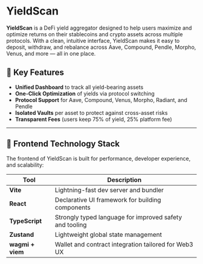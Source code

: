 # YieldScan

**YieldScan** is a DeFi yield aggregator designed to help users maximize and optimize returns on their stablecoins and crypto assets across multiple protocols. With a clean, intuitive interface, YieldScan makes it easy to deposit, withdraw, and rebalance across Aave, Compound, Pendle, Morpho, Venus, and more — all in one place.

## 🌟 Key Features

- **Unified Dashboard** to track all yield-bearing assets
- **One-Click Optimization** of yields via protocol switching
- **Protocol Support** for Aave, Compound, Venus, Morpho, Radiant, and Pendle
- **Isolated Vaults** per asset to protect against cross-asset risks
- **Transparent Fees** (users keep 75% of yield, 25% platform fee)

---

## 🧠 Frontend Technology Stack

The frontend of YieldScan is built for performance, developer experience, and scalability:

| Tool         | Description                                                  |
|--------------|--------------------------------------------------------------|
| **Vite**     | Lightning-fast dev server and bundler                        |
| **React**    | Declarative UI framework for building components             |
| **TypeScript** | Strongly typed language for improved safety and tooling     |
| **Zustand**  | Lightweight global state management                          |
| **wagmi + viem** | Wallet and contract integration tailored for Web3 UX       |
